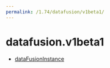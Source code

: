```yaml
---
permalink: /1.74/datafusion/v1beta1/
---
```


# datafusion.v1beta1



* [dataFusionInstance](dataFusionInstance.md)